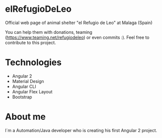 elRefugioDeLeo
===============
Official web page of animal shelter "el Refugio de Leo" at Malaga (Spain)

You can help them with donations, teaming (https://www.teaming.net/refugiodeleo) or even commits :). Feel free to contribute to this project.

Technologies
===============
- Angular 2
- Material Design
- Angular CLI
- Angular Flex Layout
- Bootstrap

About me
===============
I´m a Automation/Java developer who is creating his first Angular 2 project.